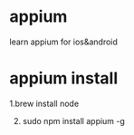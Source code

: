 # appium
learn appium for  ios&amp;android
# appium install 

1.brew  install node 

2. sudo npm install appium -g

